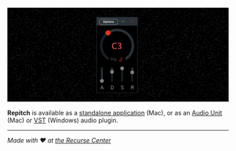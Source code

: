 ![](screenshot.png)

**Repitch** is available as a [standalone application](https://github.com/maxwellpollack/repitch/releases/latest/download/Repitch.app.zip) (Mac), or as an [Audio Unit](https://github.com/maxwellpollack/repitch/releases/latest/download/repitch.component.zip) (Mac) or [VST](https://github.com/maxwellpollack/repitch/releases/latest/download/repitch.vst3.zip) (Windows) audio plugin.

---

*Made with ❤️ at [the Recurse Center](https://www.recurse.com)*

